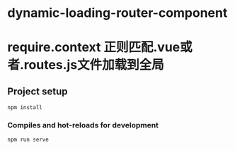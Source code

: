 # dynamic-loading-router-component

require.context 正则匹配.vue或者.routes.js文件加载到全局
=======

## Project setup
```
npm install
```

### Compiles and hot-reloads for development
```
npm run serve
```
